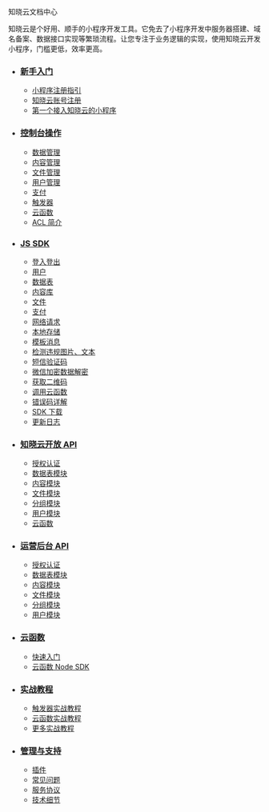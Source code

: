 <div class="doc-wrapper">
  <section class="doc-header">
    <p class="doc-title">
      知晓云文档中心
    </p>
    <p class="doc-desc">
      知晓云是个好用、顺手的小程序开发工具。它免去了小程序开发中服务器搭建、域名备案、数据接口实现等繁琐流程。让您专注于业务逻辑的实现，使用知晓云开发小程序，门槛更低，效率更高。
    </p>
  </section>

  <ul class="doc-detail">
    <li>
      <h3>
        <a href="/newbies/README.md/">新手入门</a>
      </h3>
      <ul class="doc-newbie doc-detail-item">
        <li>
          <a href="/newbies/README.md#小程序注册指引">小程序注册指引</a>
        </li>
        <li>
          <a href="/newbies/README.md#知晓云账号注册">知晓云账号注册</a>
        </li>
        <li>
          <a href="/newbies/README.md#第一个接入知晓云的小程序">第一个接入知晓云的小程序</a>
        </li>
      </ul>
    </li>
    <li>
      <h3>
        <a href="/dashboard/README.md/">控制台操作</a>
      </h3>
      <ul class="doc-dashboard doc-detail-item">
        <li>
          <a href="/dashboard/schema.md/">数据管理</a>
        </li>
        <li>
          <a href="/dashboard/content.md/">内容管理</a>
        </li>
        <li>
          <a href="/dashboard/file.md/">文件管理</a>
        </li>
        <li>
          <a href="/dashboard/user.md/">用户管理</a>
        </li>
        <li>
          <a href="/dashboard/payment.md/">支付</a>
        </li>
        <li>
          <a href="/dashboard/trigger.md/">触发器</a>
        </li>
        <li>
          <a href="/dashboard/cloud-function.md/">云函数</a>
        </li>
        <li>
          <a href="/dashboard/acl.md/">ACL 简介</a>
        </li>
      </ul>
    </li>
    <li>
      <h3>
        <a href="/js-sdk/README.md">JS SDK</a>
      </h3>
      <ul class="doc-js-sdk doc-detail-item">
        <li>
          <a href="/js-sdk/signin-signout.md/">登入登出</a>
        </li>
        <li>
          <a href="/js-sdk/user.md/">用户</a>
        </li>
        <li>
          <a href="/js-sdk/schema/README.md/">数据表</a>
        </li>
        <li>
          <a href="/js-sdk/content/README.md/">内容库</a>
        </li>
        <li>
          <a href="/js-sdk/file/README.md/">文件</a>
        </li>
        <li>
          <a href="/js-sdk/payment/README.md/">支付</a>
        </li>
        <li>
          <a href="/js-sdk/request.md/">网络请求</a>
        </li>
        <li>
          <a href="/js-sdk/local-storage.md/">本地存储</a>
        </li>
        <li>
          <a href="/js-sdk/template-message.md/">模板消息</a>
        </li>
        <li>
          <a href="/js-sdk/censor.md/">检测违规图片、文本</a>
        </li>
        <li>
           <a href="/js-sdk/sms.md/">短信验证码</a>
        </li>
      </ul>
      <ul class="doc-js-sdk doc-detail-item">
        <li>
          <a href="/js-sdk/wechat-decrypt.md/">微信加密数据解密</a>
        </li>
        <li>
          <a href="/js-sdk/wxacode.md/">获取二维码</a>
        </li>
        <li>
          <a href="/js-sdk/invoke-function.md/">调用云函数</a>
        </li>
        <li>
          <a href="/js-sdk/error-code.md/">错误码详解</a>
        </li>
        <li>
          <a href="/js-sdk/download-sdk.md/">SDK 下载</a>
        </li>
        <li>
          <a href="https://github.com/ifanrx/hydrogen-js-sdk/blob/master/CHANGELOG.md">更新日志</a>
        </li>
      </ul>
    </li>
    <li>
      <h3>
        <a href="/open-api/README.md/">知晓云开放 API</a>
      </h3>
      <ul class="doc-open-api doc-detail-item">
        <li>
          <a href="/open-api/authentication.md/">授权认证</a>
        </li>
        <li>
          <a href="/open-api/data/README.md/">数据表模块</a>
        </li>
        <li>
          <a href="/open-api/content/README.md/">内容模块</a>
        </li>
        <li>
          <a href="/open-api/file/README.md/">文件模块</a>
        </li>
        <li>
          <a href="/open-api/group/README.md/">分组模块</a>
        </li>
        <li>
          <a href="/open-api/user.md/">用户模块</a>
        </li>
        <li>
          <a href="/open-api/cloud-function.md/">云函数</a>
        </li>
      </ul>
    </li>
    <li>
      <h3>
        <a href="/user-dash/README.md/">运营后台 API</a>
      </h3>
      <ul class="doc-user-dash doc-detail-item">
        <li>
          <a href="/user-dash/authentication.md/">授权认证</a>
        </li>
        <li>
          <a href="/user-dash/data/README.md/">数据表模块</a>
        </li>
        <li>
          <a href="/user-dash/content/README.md/">内容模块</a>
        </li>
        <li>
          <a href="/user-dash/file/README.md/">文件模块</a>
        </li>
        <li>
          <a href="/user-dash/group/README.md/">分组模块</a>
        </li>
        <li>
          <a href="/user-dash/user.md/">用户模块</a>
        </li>
      </ul>
    </li>
    <li>
      <h3>
        <a href="/cloud-function/README.md/">云函数</a>
      </h3>
      <ul class="doc-cloud-function doc-detail-item">
        <li>
          <a href="/cloud-function/quick-start.md/">快速入门</a>
        </li>
        <li>
          <a href="/cloud-function/node-sdk/README.md/">云函数 Node SDK</a>
        </li>
      </ul>
    </li>
    <li>
      <h3>
        <a href="/support/practice/README.md/">实战教程</a>
      </h3>
      <ul class="doc-support doc-detail-item">
        <li>
          <a href="/support/practice/trigger.md/"> 触发器实战教程</a>
        </li>
        <li>
          <a href="/support/practice/cloud-function.md/"> 云函数实战教程</a>
        </li>
        <li>
          <a href="https://minapp.com/article/?category=cloud"> 更多实战教程</a>
        </li>
      </ul>
    </li>
    <li>
      <h3>
        <a href="/support/README.md/">管理与支持</a>
      </h3>
      <ul class="doc-support doc-detail-item">
       <li>
          <a href="/support/plugin.md/">插件</a>
        </li>
        <li>
          <a href="/support/qA.md/"> 常见问题</a>
        </li>
        <li>
          <a href="/support/terms.md/">服务协议</a>
        </li>
        <li>
          <a href="/support/technical-notes.md/">技术细节</a>
        </li>
      </ul>
    </li>
   </ul>
</div>
